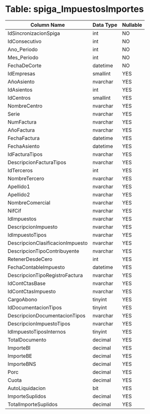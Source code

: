 # Table: spiga_ImpuestosImportes

| Column Name | Data Type | Nullable |
|-------------|-----------|----------|
| IdSincronizacionSpiga | int | NO |
| IdConsecutivo | int | NO |
| Ano_Periodo | int | NO |
| Mes_Periodo | int | NO |
| FechaDeCorte | datetime | NO |
| IdEmpresas | smallint | YES |
| AñoAsiento | nvarchar | YES |
| IdAsientos | int | YES |
| IdCentros | smallint | YES |
| NombreCentro | nvarchar | YES |
| Serie | nvarchar | YES |
| NumFactura | nvarchar | YES |
| AñoFactura | nvarchar | YES |
| FechaFactura | datetime | YES |
| FechaAsiento | datetime | YES |
| IdFacturaTipos | nvarchar | YES |
| DescripcionFacturaTipos | nvarchar | YES |
| IdTerceros | int | YES |
| NombreTercero | nvarchar | YES |
| Apellido1 | nvarchar | YES |
| Apellido2 | nvarchar | YES |
| NombreComercial | nvarchar | YES |
| NifCif | nvarchar | YES |
| IdImpuestos | nvarchar | YES |
| DescripcionImpuesto | nvarchar | YES |
| IdImpuestoTipos | nvarchar | YES |
| DescripcionClasificacionImpuesto | nvarchar | YES |
| DescripcionTipoContribuyente | nvarchar | YES |
| RetenerDesdeCero | int | YES |
| FechaContableImpuesto | datetime | YES |
| DescripcionTipoRegistroFactura | nvarchar | YES |
| IdContCtasBase | nvarchar | YES |
| IdContCtasImpuesto | nvarchar | YES |
| CargoAbono | tinyint | YES |
| IdDocumentacionTipos | tinyint | YES |
| DescripcionDocumentacionTipos | nvarchar | YES |
| DescripcionImpuestoTipos | nvarchar | YES |
| IdImpuestoTiposInternos | tinyint | YES |
| TotalDocumento | decimal | YES |
| ImporteBI | decimal | YES |
| ImporteBE | decimal | YES |
| ImporteBNS | decimal | YES |
| Porc | decimal | YES |
| Cuota | decimal | YES |
| AutoLiquidacion | bit | YES |
| ImporteSuplidos | decimal | YES |
| TotalImporteSuplidos | decimal | YES |
